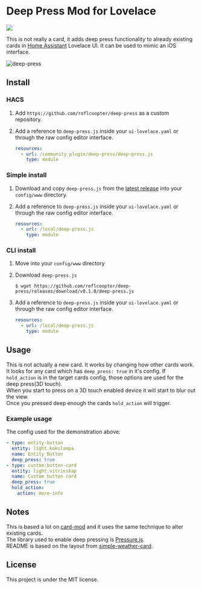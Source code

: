 # Deep Press Mod for Lovelace

[![](https://img.shields.io/github/release/roflcoopter/deep-press.svg?style=flat-square)](https://github.com/roflcoopter/deep-press/releases/latest)

This is not really a card, it adds deep press functionality to already existing cards in [Home Assistant](https://github.com/home-assistant/home-assistant) Lovelace UI.
It can be used to mimic an iOS interface.

![deep-press](https://user-images.githubusercontent.com/26493864/61529951-f951ac00-aa22-11e9-8203-230ec5364a7c.GIF)

## Install

### HACS

1. Add `https://github.com/roflcoopter/deep-press` as a custom repository.

2. Add a reference to `deep-press.js` inside your `ui-lovelace.yaml` or through the raw config editor interface.

    ```yaml
    resources:
      - url: /community_plugin/deep-press/deep-press.js
        type: module
    ```

### Simple install

1. Download and copy `deep-press.js` from the [latest release](https://github.com/roflcoopter/deep-press/releases/latest) into your `config/www` directory.

2. Add a reference to `deep-press.js` inside your `ui-lovelace.yaml` or through the raw config editor interface.

    ```yaml
    resources:
      - url: /local/deep-press.js
        type: module
    ```

### CLI install

1. Move into your `config/www` directory

2. Download `deep-press.js`

    ```console
    $ wget https://github.com/roflcoopter/deep-press/releases/download/v0.1.0/deep-press.js
    ```

3. Add a reference to `deep-press.js` inside your `ui-lovelace.yaml` or through the raw config editor interface.

    ```yaml
    resources:
      - url: /local/deep-press.js
        type: module
    ```

## Usage
This is not actually a new card. It works by changing how other cards work. </br>
It looks for any card which has `deep_press: true` in it's config. If `hold_action` is in the target cards config, those options are used for the deep press(3D touch).</br>
When you start to press on a 3D touch enabled device it will start to blur out the view.</br>
Once you pressed deep enough the cards `hold_action` will trigger.

### Example usage
The config used for the demonstration above:
```yaml
- type: entity-button
  entity: light.kokslampa
  name: Entity Button
  deep_press: true
- type: custom:button-card
  entity: light.vitrinskap
  name: Custom button card
  deep_press: true
  hold_action:
    action: more-info
```

## Notes
This is based a lot on [card-mod](https://github.com/thomasloven/lovelace-card-mod) and it uses the same technique to alter existing cards.</br>
The library used to enable deep pressing is [Pressure.js](https://github.com/stuyam/pressure).</br>
README is based on the layout from [simple-weather-card](https://github.com/kalkih/simple-weather-card).

## License
This project is under the MIT license.